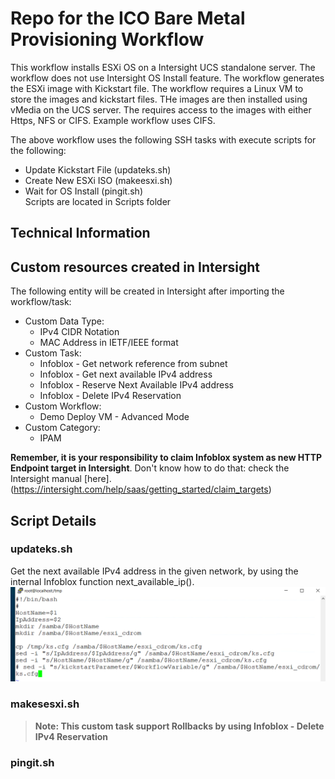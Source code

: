 # Repo for the ICO Bare Metal Provisioning Workflow

This workflow installs ESXi OS on a Intersight UCS standalone server. The workflow does not use Intersight OS Install feature. The workflow generates the ESXi image with Kickstart file. The workflow requires a Linux VM to store the images and kickstart files. THe images are then installed using vMedia on the UCS server. The requires access to the images with either Https, NFS or CIFS. Example workflow uses CIFS.    

The above workflow uses the following SSH tasks with execute scripts for the following:
 - Update Kickstart File (updateks.sh)
 - Create New ESXi ISO (makeesxi.sh)
 - Wait for OS Install (pingit.sh)  
 Scripts are located in Scripts folder


## Technical Information



## Custom resources created in Intersight

The following entity will be created in Intersight after importing the workflow/task:
 - Custom Data Type: 
   - IPv4 CIDR Notation
   - MAC Address in IETF/IEEE format
 - Custom Task: 
   - Infoblox - Get network reference from subnet
   - Infoblox - Get next available IPv4 address
   - Infoblox - Reserve Next Available IPv4 address
   - Infoblox - Delete IPv4 Reservation
 - Custom Workflow:
   - Demo Deploy VM - Advanced Mode
 - Custom Category: 
   - IPAM

**Remember, it is your responsibility to claim Infoblox system as new HTTP Endpoint target in Intersight**. Don't know how to do that: check the Intersight manual [here].(https://intersight.com/help/saas/getting_started/claim_targets)

## Script Details

### updateks.sh
Get the next available IPv4 address in the given network, by using the internal Infoblox function next_available_ip().
![This is an image](images/updateks.png)

### makesesxi.sh



> **Note: This custom task support Rollbacks by using Infoblox - Delete IPv4 Reservation**

### pingit.sh










